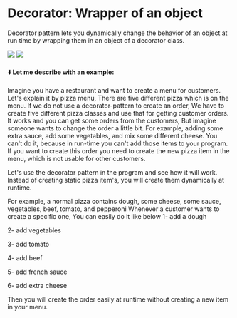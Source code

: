 # Decorator: Wrapper of an object
Decorator pattern lets you dynamically change the behavior of an object at run time by wrapping them in an object of a decorator class.

[![](https://img.shields.io/badge/Extensibility-blue.svg?style=flat)](https://github.com/janbarari/decoratorpattern)
[![](https://img.shields.io/badge/Structural-green.svg?style=flat)](https://github.com/janbarari/decoratorpattern)

#### ⬇️ Let me describe with an example:
Imagine you have a restaurant and want to create a menu for customers.
Let's explain it by pizza menu, There are five different pizza which is on the menu.
If we do not use a decorator-pattern to create an order, We have to create five different pizza classes and use that for getting customer orders. It works and you can get some orders from the customers,
But imagine someone wants to change the order a little bit. 
For example, adding some extra sauce, add some vegetables, and mix some different cheese.
You can't do it, because in run-time you can't add those items to your program.
If you want to create this order you need to create the new pizza item in the menu, which is not usable for other customers.

Let's use the decorator pattern in the program and see how it will work.
Instead of creating static pizza item's, you will create them dynamically at runtime.

For example, a normal pizza contains dough, some cheese, some sauce, vegetables, beef, tomato, and pepperoni 
Whenever a customer wants to create a specific one, You can easily do it like below
1- add a dough

2- add vegetables

3- add tomato

4- add beef

5- add french sauce

6- add extra cheese

Then you will create the order easily at runtime without creating a new item in your menu.